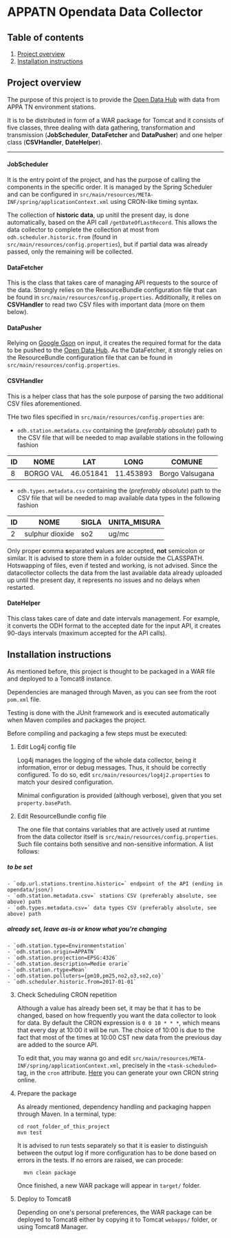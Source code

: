 # APPATN Opendata Data Collector

## Table of contents

1. [Project overview](#Project-overview)
2. [Installation instructions](#Installation-instructions)

## Project overview

The purpose of this project is to provide the [Open Data Hub](https://github.com/idm-suedtirol/bdp-core) with data from APPA TN environment stations.

It is to be distributed in form of a WAR package for Tomcat and it consists of five classes, three dealing with data gathering, transformation and transmission (**JobScheduler**, **DataFetcher** and **DataPusher**) and one helper class (**CSVHandler**, **DateHelper**).

---

#### JobScheduler

It is the entry point of the project, and has the purpose of calling the components in the specific order. It is managed by the Spring Scheduler and can be configured in `src/main/resources/META-INF/spring/applicationContext.xml` using CRON-like timing syntax.

The collection of **historic data**, up unitil the present day, is done automatically, based on the API call `/getDateOfLastRecord`. This allows the data collector to complete the collection at most from `odh.scheduler.historic.from` (found in `src/main/resources/config.properties`), but if partial data was already passed, only the remaining will be collected.

#### DataFetcher

This is the class that takes care of managing API requests to the source of the data. Strongly relies on the ResourceBundle configuration file that can be found in `src/main/resources/config.properties`. Additionally, it relies on **CSVHandler** to read two CSV files with important data (more on them below).

#### DataPusher

Relying on [Google Gson](https://github.com/google/gson) on input, it creates the required format for the data to be pushed to the [Open Data Hub](https://github.com/idm-suedtirol/bdp-core). As the DataFetcher, it strongly relies on the ResourceBundle configuration file that can be found in `src/main/resources/config.properties`.

#### CSVHandler

This is a helper class that has the sole purpose of parsing the two additional CSV files aforementioned.

THe two files specified in `src/main/resources/config.properties` are:
- `odh.station.metadata.csv` containing the (_preferably absolute_) path to the CSV file that will be needed to map available stations in the following fashion

| ID | NOME | LAT | LONG | COMUNE |
| -- | -- | -- | -- | -- |
| 8 | BORGO VAL | 46.051841 | 11.453893 | Borgo Valsugana |


- `odh.types.metadata.csv` containing the (_preferably absolute_) path to the CSV file that will be needed to map available data types in the following fashion

| ID | NOME | SIGLA | UNITA_MISURA |
| -- | -- | -- | -- |
| 2 | sulphur dioxide | so2 | ug/mc |

Only proper **c**omma **s**eparated **v**alues are accepted, **not** semicolon or similar. It is advised to store them in a folder outside the CLASSPATH. Hotswapping of files, even if tested and working, is not advised. Since the datacollector collects the data from the last available data already uploaded up until the present day, it represents no issues and no delays when restarted.

#### DateHelper

This class takes care of date and date intervals management. For example, it converts the ODH format to the accepted date for the input API, it creates 90-days intervals (maximum accepted for the API calls).

## Installation instructions

As mentioned before, this project is thought to be packaged in a WAR file and deployed to a Tomcat8 instance.

Dependencies are managed through Maven, as you can see from the root `pom.xml` file.

Testing is done with the JUnit framework and is executed automatically when Maven compiles and packages the project.

Before compiling and packaging a few steps must be executed:

1. Edit Log4j config file

	Log4j manages the logging of the whole data collector, being it information, error or debug messages. Thus, it should be correctly configured. To do so, edit `src/main/resources/log4j2.properties` to match your desired configuration.

    Minimal configuration is provided (although verbose), given that you set `property.basePath`.
2. Edit ResourceBundle config file

	The one file that contains variables that are actively used at runtime from the data collector itself is `src/main/resources/config.properties`. Such file contains both sensitive and non-sensitive information. A list follows:

##### to be set

	- `odp.url.stations.trentino.historic=` endpoint of the API (ending in opendata/json/)
	- `odh.station.metadata.csv=` stations CSV (preferably absolute, see above) path
	- `odh.types.metadata.csv=` data types CSV (preferably absolute, see above) path

##### already set, leave as-is or know what you're changing

	- `odh.station.type=Environmentstation`
	- `odh.station.origin=APPATN`
	- `odh.station.projection=EPSG:4326`
	- `odh.station.description=Medie orarie`
	- `odh.station.rtype=Mean`
	- `odh.station.polluters={pm10,pm25,no2,o3,so2,co}`
	- `odh.scheduler.historic.from=2017-01-01`

3. Check Scheduling CRON repetition

	Although a value has already been set, it may be that it has to be changed, based on how frequently you want the data collector to look for data. By default the CRON expression is `0 0 10 * * *`, which means that every day at 10:00 it will be run. The choice of 10:00 is due to the fact that most of the times at 10:00 CST new data from the previous day are added to the source API.

    To edit that, you may wanna go and edit `src/main/resources/META-INF/spring/applicationContext.xml`, precisely in the `<task-scheduled>` tag, in the `cron` attribute. [Here](https://www.freeformatter.com/cron-expression-generator-quartz.html) you can generate your own CRON string online.

4. Prepare the package

	As already mentioned, dependency handling and packaging happen through Maven. In a terminal, type:
    ```
    cd root_folder_of_this_project
    mvn test
    ```
    It is advised to run tests separately so that it is easier to distinguish between the output log if more configuration has to be done based on errors in the tests. If no errors are raised, we can procede:
    ```
	  mvn clean package
    ```
    Once finished, a new WAR package will appear in `target/` folder.

5. Deploy to Tomcat8

    Depending on one's personal preferences, the WAR package can be deployed to Tomcat8 either by copying it to Tomcat `webapps/` folder, or using Tomcat8 Manager.
